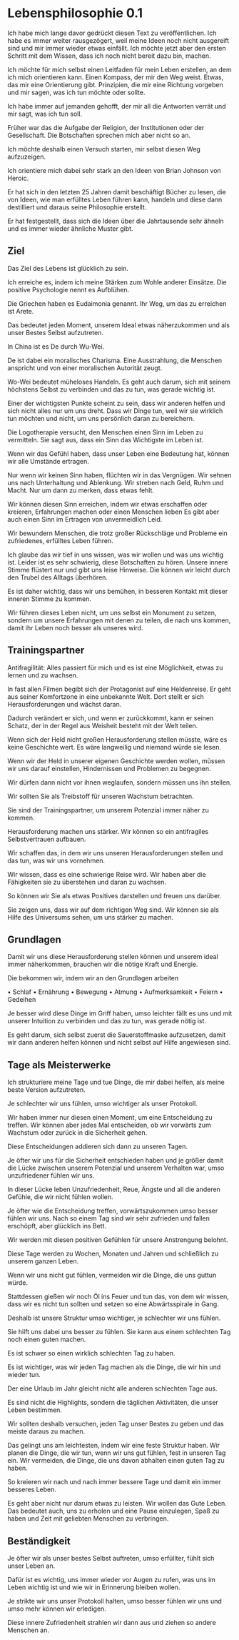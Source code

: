 # Lebensphilosophie 0.1

Ich habe mich lange davor gedrückt diesen Text zu veröffentlichen. Ich habe es immer weiter rausgezögert, weil meine Ideen noch nicht ausgereift sind und mir immer wieder etwas einfällt. Ich möchte jetzt aber den ersten Schritt mit dem Wissen, dass ich noch nicht bereit dazu bin, machen.

Ich möchte für mich selbst einen Leitfaden für mein Leben erstellen, an dem ich mich orientieren kann. Einen Kompass, der mir den Weg weist. Etwas, das mir eine Orientierung gibt. Prinzipien, die mir eine Richtung vorgeben und mir sagen, was ich tun möchte oder sollte.

Ich habe immer auf jemanden gehofft, der mir all die Antworten verrät und mir sagt, was ich tun soll.

Früher war das die Aufgabe der Religion, der Institutionen oder der Gesellschaft. Die Botschaften sprechen mich aber nicht so an.

Ich möchte deshalb einen Versuch starten, mir selbst diesen Weg aufzuzeigen.

Ich orientiere mich dabei sehr stark an den Ideen von Brian Johnson von Heroic.

Er hat sich in den letzten 25 Jahren damit beschäftigt Bücher zu lesen, die von Ideen, wie man erfülltes Leben führen kann, handeln und diese dann destilliert und daraus seine Philosophie erstellt.

Er hat festgestellt, dass sich die Ideen über die Jahrtausende sehr ähneln und es immer wieder ähnliche Muster gibt.

## Ziel

Das Ziel des Lebens ist glücklich zu sein.

Ich erreiche es, indem ich meine Stärken zum Wohle anderer Einsätze. Die positive Psychologie nennt es Aufblühen. 

Die Griechen haben es Eudaimonia genannt. Ihr Weg, um das zu erreichen ist Arete. 

Das bedeutet jeden Moment, unserem Ideal etwas näherzukommen und als unser Bestes Selbst aufzutreten.

In China ist es De durch Wu-Wei.

De ist dabei ein moralisches Charisma. Eine Ausstrahlung, die Menschen anspricht und von einer moralischen Autorität zeugt.

Wo-Wei bedeutet müheloses Handeln. Es geht auch darum, sich mit seinem höchstens Selbst zu verbinden und das zu tun, was gerade wichtig ist.

Einer der wichtigsten Punkte scheint zu sein, dass wir anderen helfen und sich nicht alles nur um uns dreht. Dass wir Dinge tun, weil wir sie wirklich tun möchten und nicht, um uns persönlich daran zu bereichern.

Die Logotherapie versucht, den Menschen einen Sinn im Leben zu vermitteln. Sie sagt aus, dass ein Sinn das Wichtigste im Leben ist.

Wenn wir das Gefühl haben, dass unser Leben eine Bedeutung hat, können wir alle Umstände ertragen.

Nur wenn wir keinen Sinn haben, flüchten wir in das Vergnügen. Wir sehnen uns nach Unterhaltung und Ablenkung. Wir streben nach Geld, Ruhm und Macht. Nur um dann zu merken, dass etwas fehlt.

Wir können diesen Sinn erreichen, indem wir etwas erschaffen oder kreieren, Erfahrungen machen oder einen Menschen lieben Es gibt aber auch einen Sinn im Ertragen von unvermeidlich Leid.

Wir bewundern Menschen, die trotz großer Rückschläge und Probleme ein zufriedenes, erfülltes Leben führen.

Ich glaube das wir tief in uns wissen, was wir wollen und was uns wichtig ist. Leider ist es sehr schwierig, diese Botschaften zu hören. Unsere innere Stimme flüstert nur und gibt uns leise Hinweise. Die können wir leicht durch den Trubel des Alltags überhören.

Es ist daher wichtig, dass wir uns bemühen, in besseren Kontakt mit dieser inneren Stimme zu kommen.

Wir führen dieses Leben nicht, um uns selbst ein Monument zu setzen, sondern um unsere Erfahrungen mit denen zu teilen, die nach uns kommen, damit ihr Leben noch besser als unseres wird.

## Trainingspartner

Antifragilität: Alles passiert für mich und es ist eine Möglichkeit, etwas zu lernen und zu wachsen.

In fast allen Filmen begibt sich der Protagonist auf eine Heldenreise. Er geht aus seiner Komfortzone in eine unbekannte Welt. Dort stellt er sich Herausforderungen und wächst daran.

Dadurch verändert er sich, und wenn er zurückkommt, kann er seinen Schatz, der in der Regel aus Weisheit besteht mit der Welt teilen.

Wenn sich der Held nicht großen Herausforderung stellen müsste, wäre es keine Geschichte wert. Es wäre langweilig und niemand würde sie lesen.

Wenn wir der Held in unserer eigenen Geschichte werden wollen, müssen wir uns darauf einstellen, Hindernissen und Problemen zu begegnen.

Wir dürfen dann nicht vor ihnen weglaufen, sondern müssen uns ihn stellen.

Wir sollten Sie als Treibstoff für unseren Wachstum betrachten.

Sie sind der Trainingspartner, um unserem Potenzial immer näher zu kommen.

Herausforderung machen uns stärker. Wir können so ein antifragiles Selbstvertrauen aufbauen.

Wir schaffen das, in dem wir uns unseren Herausforderungen stellen und das tun, was wir uns vornehmen.

Wir wissen, dass es eine schwierige Reise wird. Wir haben aber die Fähigkeiten sie zu überstehen und daran zu wachsen.

So können wir Sie als etwas Positives darstellen und freuen uns darüber.

Sie zeigen uns, dass wir auf dem richtigen Weg sind. Wir können sie als Hilfe des Universums sehen, um uns stärker zu machen.

## Grundlagen

Damit wir uns diese Herausforderung stellen können und unserem ideal immer näherkommen, brauchen wir die nötige Kraft und Energie.

Die bekommen wir, indem wir an den Grundlagen arbeiten

•   Schlaf
•   Ernährung
•   Bewegung
•   Atmung
•   Aufmerksamkeit
•   Feiern
•   Gedeihen

Je besser wird diese Dinge im Griff haben, umso leichter fällt es uns und mit unserer Intuition zu verbinden und das zu tun, was gerade nötig ist.

Es geht darum, sich selbst zuerst die Sauerstoffmaske aufzusetzen, damit wir dann anderen helfen können und nicht selbst auf Hilfe angewiesen sind.

## Tage als Meisterwerke

Ich strukturiere meine Tage und tue Dinge, die mir dabei helfen, als meine beste Version aufzutreten.

Je schlechter wir uns fühlen, umso wichtiger als unser Protokoll.

Wir haben immer nur diesen einen Moment, um eine Entscheidung zu treffen. Wir können aber jedes Mal entscheiden, ob wir vorwärts zum Wachstum oder zurück in die Sicherheit gehen.

Diese Entscheidungen addieren sich dann zu unseren Tagen.

Je öfter wir uns für die Sicherheit entschieden haben und je größer damit die Lücke zwischen unserem Potenzial und unserem Verhalten war, umso unzufriedener fühlen wir uns.

In dieser Lücke leben Unzufriedenheit, Reue, Ängste und all die anderen Gefühle, die wir nicht fühlen wollen.

Je öfter wie die Entscheidung treffen, vorwärtszukommen umso besser fühlen wir uns. Nach so einem Tag sind wir sehr zufrieden und fallen erschöpft, aber glücklich ins Bett. 

Wir werden mit diesen positiven Gefühlen für unsere Anstrengung belohnt.

Diese Tage werden zu Wochen, Monaten und Jahren und schließlich zu unserem ganzen Leben.

Wenn wir uns nicht gut fühlen, vermeiden wir die Dinge, die uns guttun würde. 

Stattdessen gießen wir noch Öl ins Feuer und tun das, von dem wir wissen, dass wir es nicht tun sollten und setzen so eine Abwärtsspirale in Gang.

Deshalb ist unsere Struktur umso wichtiger, je schlechter wir uns fühlen. 

Sie hilft uns dabei uns besser zu fühlen. Sie kann aus einem schlechten Tag noch einen guten machen.

Es ist schwer so einen wirklich schlechten Tag zu haben.

Es ist wichtiger, was wir jeden Tag machen als die Dinge, die wir hin und wieder tun.

Der eine Urlaub im Jahr gleicht nicht alle anderen schlechten Tage aus.

Es sind nicht die Highlights, sondern die täglichen Aktivitäten, die unser Leben bestimmen.

Wir sollten deshalb versuchen, jeden Tag unser Bestes zu geben und das meiste daraus zu machen.

Das gelingt uns am leichtesten, indem wir eine feste Struktur haben. Wir planen die Dinge, die wir tun, wenn wir uns gut fühlen, fest in unseren Tag ein. Wir vermeiden, die Dinge, die uns davon abhalten einen guten Tag zu haben.

So kreieren wir nach und nach immer bessere Tage und damit ein immer besseres Leben.

Es geht aber nicht nur darum etwas zu leisten. Wir wollen das Gute Leben. Das bedeutet auch, uns zu erholen und eine Pause einzulegen, Spaß zu haben und Zeit mit geliebten Menschen zu verbringen.

## Beständigkeit

Je öfter wir als unser bestes Selbst auftreten, umso erfüllter, fühlt sich unser Leben an.

Dafür ist es wichtig, uns immer wieder vor Augen zu rufen, was uns im Leben wichtig ist und wie wir in Erinnerung bleiben wollen.

Je strikte wir uns unser Protokoll halten, umso besser fühlen wir uns und umso mehr können wir erledigen.

Diese innere Zufriedenheit strahlen wir dann aus und ziehen so andere Menschen an.

